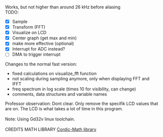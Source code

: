 Works, but not higher than around 26 kHz before aliasing
</br>
TODO:
- [x] Sample
- [x] Transform (FFT)
- [x] Visualize on LCD
- [x] Center graph (get max and min)
- [x] make more effective (optional)
- [x] Interrupt for ADC instead?
- [ ] DMA to trigger interrupt

Changes to the normal fast version:
- fixed calculations on visualize_fft function
- not scaling during sampling anymore, only when displaying FFT and IFFT
- freq spectrum in log scale (times 10 for visibility, can change)
- comments, data structures and variable names

Professor observation: Dont clear. Only remove the specifik LCD values that are on. The LCD is what takes a lot of time in this program. 
</br>
</br>
Note: Using Gd32v linux toolchain.
</br>
</br>
CREDITS MATH LIBRARY
[Cordic-Math library](https://github.com/Max-Gulda/Cordic-Math/tree/main)
